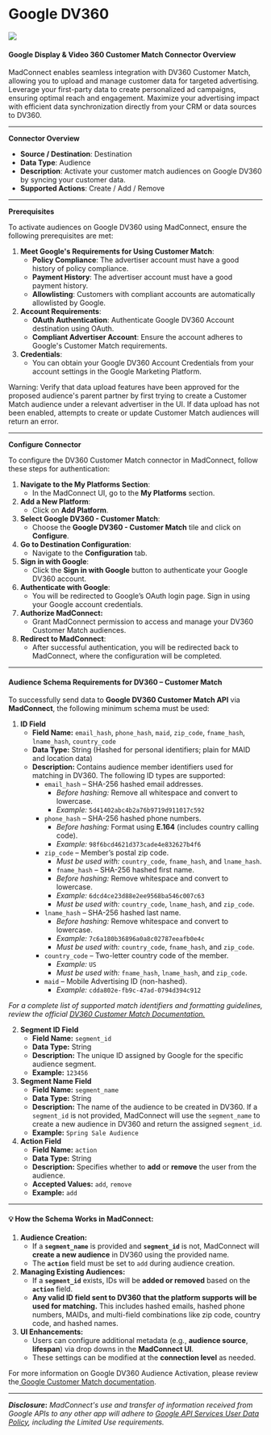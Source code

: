 # Google DV360

![](<.gitbook/assets/image (24).png>)

#### Google Display & Video 360 Customer Match Connector Overview

MadConnect enables seamless integration with DV360 Customer Match, allowing you to upload and manage customer data for targeted advertising. Leverage your first-party data to create personalized ad campaigns, ensuring optimal reach and engagement. Maximize your advertising impact with efficient data synchronization directly from your CRM or data sources to DV360.

***

**Connector Overview**

* **Source / Destination**: Destination
* **Data Type**: Audience
* **Description**: Activate your customer match audiences on Google DV360 by syncing your customer data.
* **Supported Actions**: Create / Add / Remove

***

**Prerequisites**

To activate audiences on Google DV360 using MadConnect, ensure the following prerequisites are met:

1. **Meet Google's Requirements for Using Customer Match**:
   * **Policy Compliance**: The advertiser account must have a good history of policy compliance.
   * **Payment History**: The advertiser account must have a good payment history.
   * **Allowlisting**: Customers with compliant accounts are automatically allowlisted by Google.
2. **Account Requirements**:
   * **OAuth Authentication**: Authenticate Google DV360 Account destination using OAuth.
   * **Compliant Advertiser Account**: Ensure the account adheres to Google's Customer Match requirements.
3. **Credentials**:
   * You can obtain your Google DV360 Account Credentials from your account settings in the Google Marketing Platform.

Warning: Verify that data upload features have been approved for the proposed audience's parent partner by first trying to create a Customer Match audience under a relevant advertiser in the UI. If data upload has not been enabled, attempts to create or update Customer Match audiences will return an error.

***

**Configure Connector**

To configure the DV360 Customer Match connector in MadConnect, follow these steps for authentication:

1. **Navigate to the My Platforms Section**:
   * In the MadConnect UI, go to the **My Platforms** section.
2. **Add a New Platform**:&#x20;
   * Click on **Add Platform**.
3. **Select Google DV360 - Customer Match**:&#x20;
   * Choose the **Google DV360 - Customer Match** tile and click on **Configure**.
4. **Go to Destination Configuration**:&#x20;
   * Navigate to the **Configuration** tab.
5. **Sign in with Google**:&#x20;
   * Click the **Sign in with Google** button to authenticate your Google DV360 account.
6. **Authenticate with Google**:&#x20;
   * You will be redirected to Google’s OAuth login page. Sign in using your Google account credentials.
7. **Authorize MadConnect:**&#x20;
   * Grant MadConnect permission to access and manage your DV360 Customer Match audiences.
8. **Redirect to MadConnect**:&#x20;
   * After successful authentication, you will be redirected back to MadConnect, where the configuration will be completed.

***



#### **Audience Schema Requirements for DV360 – Customer Match**

To successfully send data to **Google DV360 Customer Match API** via **MadConnect**, the following minimum schema must be used:

1. **ID Field**
   * **Field Name:** `email_hash`, `phone_hash`, `maid`, `zip_code`, `fname_hash`, `lname_hash`, `country_code`
   * **Data Type:** String (Hashed for personal identifiers; plain for MAID and location data)
   * **Description:** Contains audience member identifiers used for matching in DV360. The following ID types are supported:
     * `email_hash` – SHA-256 hashed email addresses.
       * _Before hashing:_ Remove all whitespace and convert to lowercase.
       * _Example:_ `5d41402abc4b2a76b9719d911017c592`
     * `phone_hash` – SHA-256 hashed phone numbers.
       * _Before hashing:_ Format using **E.164** (includes country calling code).
       * _Example:_ `98f6bcd4621d373cade4e832627b4f6`
     * `zip_code` – Member’s postal zip code.
       * _Must be used with:_ `country_code`, `fname_hash`, and `lname_hash`.
       * `fname_hash` – SHA-256 hashed first name.
       * _Before hashing:_ Remove whitespace and convert to lowercase.
       * _Example:_ `6dcd4ce23d88e2ee9568ba546c007c63`
       * _Must be used with:_ `country_code`, `lname_hash`, and `zip_code`.
     * `lname_hash` – SHA-256 hashed last name.
       * _Before hashing:_ Remove whitespace and convert to lowercase.
       * _Example:_ `7c6a180b36896a0a8c02787eeafb0e4c`
       * _Must be used with:_ `country_code`, `fname_hash`, and `zip_code`.
     * `country_code` – Two-letter country code of the member.
       * _Example:_ `US`
       * _Must be used with:_ `fname_hash`, `lname_hash`, and `zip_code`.
     * `maid` – Mobile Advertising ID (non-hashed).
       * _Example:_ `cdda802e-fb9c-47ad-0794d394c912`

_For a complete list of supported match identifiers and formatting guidelines, review the official_ [_DV360 Customer Match Documentation._](https://developers.google.com/display-video/api/reference/rest/v3/firstAndThirdPartyAudiences#contactinfo)

2. **Segment ID Field**
   * **Field Name:** `segment_id`
   * **Data Type:** String
   * **Description:** The unique ID assigned by Google for the specific audience segment.
   * **Example:** `123456`
3. **Segment Name Field**
   * **Field Name:** `segment_name`
   * **Data Type:** String
   * **Description:** The name of the audience to be created in DV360. If a `segment_id` is not provided, MadConnect will use the `segment_name` to create a new audience in DV360 and return the assigned `segment_id`.
   * **Example:** `Spring Sale Audience`
4. **Action Field**
   * **Field Name:** `action`
   * **Data Type:** String
   * **Description:** Specifies whether to **add** or **remove** the user from the audience.
   * **Accepted Values:** `add`, `remove`
   * **Example:** `add`

***

#### **💡 How the Schema Works in MadConnect:**

1. **Audience Creation:**
   * If a **`segment_name`** is provided and **`segment_id`** is not, MadConnect will **create a new audience** in DV360 using the provided name.
   * The **`action`** field must be set to `add` during audience creation.
2. **Managing Existing Audiences:**
   * If a **`segment_id`** exists, IDs will be **added or removed** based on the **`action`** field.
   * **Any valid ID field sent to DV360 that the platform supports will be used for matching.** This includes hashed emails, hashed phone numbers, MAIDs, and multi-field combinations like zip code, country code, and hashed names.
3. **UI Enhancements:**
   * Users can configure additional metadata (e.g., **audience source**, **lifespan**) via drop downs in the **MadConnect UI**.
   * These settings can be modified at the **connection level** as needed.

For more information on Google DV360 Audience Activation, please review the[ Google Customer Match documentation](https://developers.google.com/display-video/api/guides/audiences/upload-customer-match).

***

_**Disclosure**_**:** _MadConnect's use and transfer of information received from Google APIs to any other app will adhere to_ [_Google API Services User Data Policy_](https://developers.google.com/terms/api-services-user-data-policy#additional_requirements_for_specific_api_scopes)_, including the Limited Use requirements._
